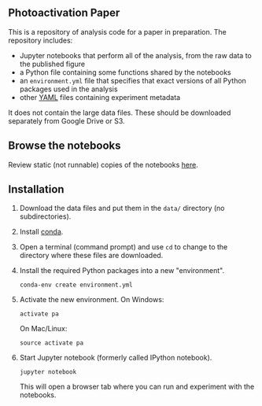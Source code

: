 Photoactivation Paper
---------------------

This is a repository of analysis code for a paper in preparation. The
repository includes:

* Jupyter notebooks that perform all of the analysis, from the raw data to the
  published figure
* a Python file containing some functions shared by the notebooks
* an ``environment.yml`` file that specifies that exact versions of all
  Python packages used in the analysis
* other [YAML](https://en.wikipedia.org/wiki/YAML#Examples) files containing
  experiment metadata

It does not contain the large data files. These should be downloaded separately
from Google Drive or S3.

## Browse the notebooks

Review static (not runnable) copies of the notebooks [here](http://nbviewer.ipython.org/github/danielballan/photoactivation/blob/master).

## Installation

1. Download the data files and put them in the `data/` directory (no
   subdirectories).
2. Install [conda](https://www.continuum.io/downloads).
3. Open a terminal (command prompt) and use `cd` to change to the directory where these files are downloaded.
4. Install the required Python packages into a new "environment".

    ```
    conda-env create environment.yml
    ```

5. Activate the new environment. On Windows:

    ```
    activate pa
    ```

   On Mac/Linux:

    ```
    source activate pa
    ```
6. Start Jupyter notebook (formerly called IPython notebook).

    ```
    jupyter notebook
    ```

   This will open a browser tab where you can run and experiment with the
   notebooks.
